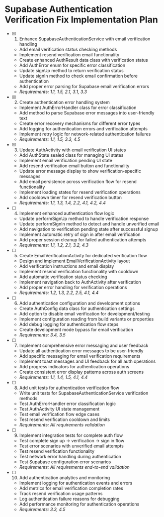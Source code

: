 # Supabase Authentication Verification Fix Implementation Plan

- [x] 1. Enhance SupabaseAuthenticationService with email verification handling





  - Add email verification status checking methods
  - Implement resend verification email functionality  
  - Create enhanced AuthResult data class with verification status
  - Add AuthError enum for specific error classification
  - Update signUp method to return verification status
  - Update signIn method to check email confirmation before authentication
  - Add proper error parsing for Supabase email verification errors
  - _Requirements: 1.1, 1.5, 2.1, 3.1, 3.3_

- [x] 2. Create authentication error handling system





  - Implement AuthErrorHandler class for error classification
  - Add method to parse Supabase error messages into user-friendly text
  - Create error recovery mechanisms for different error types
  - Add logging for authentication errors and verification attempts
  - Implement retry logic for network-related authentication failures
  - _Requirements: 1.1, 1.5, 3.3, 4.5_

- [x] 3. Update AuthActivity with email verification UI states




  - Add AuthState sealed class for managing UI states
  - Implement email verification pending UI state
  - Add resend verification email button and functionality
  - Update error message display to show verification-specific messages
  - Add email persistence across verification flow for resend functionality
  - Implement loading states for resend verification operations
  - Add cooldown timer for resend verification button
  - _Requirements: 1.1, 1.3, 1.4, 2.2, 4.1, 4.2, 4.4_



- [ ] 4. Implement enhanced authentication flow logic

  - Update performSignUp method to handle verification response
  - Update performSignIn method to detect and handle unverified email
  - Add navigation to verification pending state after successful signup
  - Implement automatic retry of sign in after email verification
  - Add proper session cleanup for failed authentication attempts
  - _Requirements: 1.1, 1.2, 2.1, 3.2, 4.3_

- [ ] 5. Create EmailVerificationActivity for dedicated verification flow
  - Design and implement EmailVerificationActivity layout
  - Add verification instructions and email display
  - Implement resend verification functionality with cooldown
  - Add automatic verification status checking
  - Implement navigation back to AuthActivity after verification
  - Add proper error handling for verification operations
  - _Requirements: 1.2, 1.3, 2.2, 2.5, 4.1, 4.4_

- [ ] 6. Add authentication configuration and development options
  - Create AuthConfig data class for authentication settings
  - Add option to disable email verification for development/testing
  - Implement configuration reading from build variants or properties
  - Add debug logging for authentication flow steps
  - Create development mode bypass for email verification
  - _Requirements: 3.4, 3.5_

- [ ] 7. Implement comprehensive error messaging and user feedback
  - Update all authentication error messages to be user-friendly
  - Add specific messaging for email verification requirements
  - Implement toast messages and UI feedback for all auth operations
  - Add progress indicators for authentication operations
  - Create consistent error display patterns across auth screens
  - _Requirements: 1.1, 1.4, 1.5, 4.1, 4.4_

- [ ] 8. Add unit tests for authentication verification flow
  - Write unit tests for SupabaseAuthenticationService verification methods
  - Test AuthErrorHandler error classification logic
  - Test AuthActivity UI state management
  - Test email verification flow edge cases
  - Test resend verification cooldown and limits
  - _Requirements: All requirements validation_

- [ ] 9. Implement integration tests for complete auth flow
  - Test complete sign up → verification → sign in flow
  - Test error scenarios with unverified email attempts
  - Test resend verification functionality
  - Test network error handling during authentication
  - Test Supabase configuration error scenarios
  - _Requirements: All requirements end-to-end validation_

- [ ] 10. Add authentication analytics and monitoring
  - Implement logging for authentication events and errors
  - Add metrics for email verification completion rates
  - Track resend verification usage patterns
  - Log authentication failure reasons for debugging
  - Add performance monitoring for authentication operations
  - _Requirements: 3.3, 4.5_